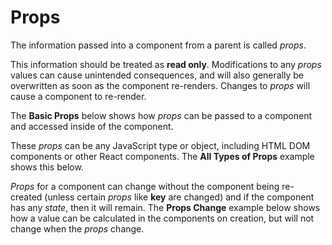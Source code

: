 # Props

The information passed into a component from a parent is called _props_.

This information should be treated as __read only__. Modifications to any _props_ values can cause unintended consequences, and will also generally be overwritten as soon as the component re-renders. Changes to _props_ will cause a component to re-render.

The __Basic Props__ below shows how _props_ can be passed to a component and accessed inside of the component.

These _props_ can be any JavaScript type or object, including HTML DOM components or other React components. The __All Types of Props__ example shows this below.

_Props_ for a component can change without the component being re-created (unless certain _props_ like __key__ are changed) and if the component has any _state_, then it will remain. The __Props Change__ example below shows how a value can be calculated in the components on creation, but will not change when the _props_ change.
